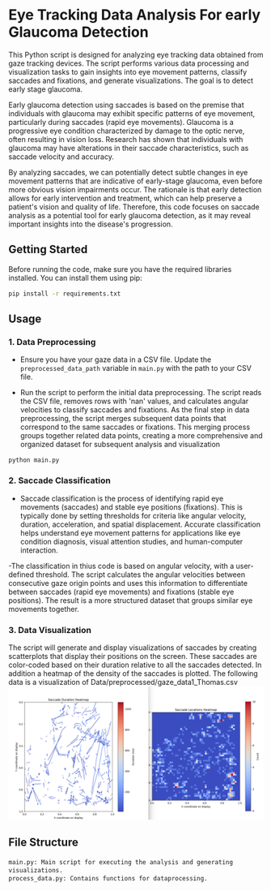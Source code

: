 # Eye Tracking Data Analysis For early Glaucoma Detection

This Python script is designed for analyzing eye tracking data obtained from gaze tracking devices. The script performs various data processing and visualization tasks to gain insights into eye movement patterns, classify saccades and fixations, and generate visualizations. The goal is to detect early stage glaucoma.

Early glaucoma detection using saccades is based on the premise that individuals with glaucoma may exhibit specific patterns of eye movement, particularly during saccades (rapid eye movements). Glaucoma is a progressive eye condition characterized by damage to the optic nerve, often resulting in vision loss. Research has shown that individuals with glaucoma may have alterations in their saccade characteristics, such as saccade velocity and accuracy.

By analyzing saccades, we can potentially detect subtle changes in eye movement patterns that are indicative of early-stage glaucoma, even before more obvious vision impairments occur. The rationale is that early detection allows for early intervention and treatment, which can help preserve a patient's vision and quality of life. Therefore, this code focuses on saccade analysis as a potential tool for early glaucoma detection, as it may reveal important insights into the disease's progression.

## Getting Started

Before running the code, make sure you have the required libraries installed. You can install them using pip: 

```bash
pip install -r requirements.txt
```

## Usage

### 1. Data Preprocessing

- Ensure you have your gaze data in a CSV file. Update the `preprocessed_data_path` variable in `main.py` with the path to your CSV file.

- Run the script to perform the initial data preprocessing. The script reads the CSV file, removes rows with 'nan' values, and calculates angular velocities to classify saccades and fixations. As the final step in data preprocessing, the script merges subsequent data points that correspond to the same saccades or fixations. This merging process groups together related data points, creating a more comprehensive and organized dataset for subsequent analysis and visualization

```console
python main.py
```

### 2. Saccade Classification

- Saccade classification is the process of identifying rapid eye movements (saccades) and stable eye positions (fixations). This is typically done by setting thresholds for criteria like angular velocity, duration, acceleration, and spatial displacement. Accurate classification helps understand eye movement patterns for applications like eye condition diagnosis, visual attention studies, and human-computer interaction.

-The classification in thius code is based on angular velocity, with a user-defined threshold. The script calculates the angular velocities between consecutive gaze origin points and uses this information to differentiate between saccades (rapid eye movements) and fixations (stable eye positions). The result is a more structured dataset that groups similar eye movements together.

### 3. Data Visualization

The script will generate and display visualizations of saccades by creating scatterplots that display their positions on the screen. These saccades are color-coded based on their duration relative to all the saccades detected. In addition a heatmap of the density of the saccades is plotted. The following data is a visualization of Data/preprocessed/gaze_data1_Thomas.csv
![alt text](https://github.com/Tswagerman/X-Tech/blob/main/Data/processed/results_saccade%20location_heatmap.png)

## File Structure

    main.py: Main script for executing the analysis and generating visualizations.
    process_data.py: Contains functions for dataprocessing.


